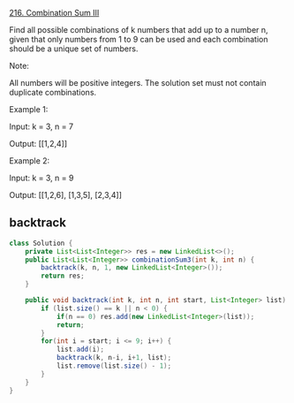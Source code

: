 [216. Combination Sum III](https://leetcode.com/problems/combination-sum-iii/)

Find all possible combinations of k numbers that add up to a number n, given that only numbers from 1 to 9 can be used and each combination should be a unique set of numbers.

Note:

All numbers will be positive integers.
The solution set must not contain duplicate combinations.

Example 1:

Input: k = 3, n = 7

Output: [[1,2,4]]

Example 2:

Input: k = 3, n = 9

Output: [[1,2,6], [1,3,5], [2,3,4]]

## backtrack
```java
class Solution {    
    private List<List<Integer>> res = new LinkedList<>();
    public List<List<Integer>> combinationSum3(int k, int n) {
        backtrack(k, n, 1, new LinkedList<Integer>());
        return res;
    }

    public void backtrack(int k, int n, int start, List<Integer> list) {
        if (list.size() == k || n < 0) {
            if(n == 0) res.add(new LinkedList<Integer>(list));
            return;
        }
        for(int i = start; i <= 9; i++) {
            list.add(i);
            backtrack(k, n-i, i+1, list);
            list.remove(list.size() - 1);
        }
    }
}
```
